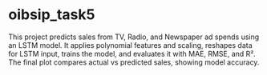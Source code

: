 # oibsip_task5
This project predicts sales from TV, Radio, and Newspaper ad spends using an LSTM model. It applies polynomial features and scaling, reshapes data for LSTM input, trains the model, and evaluates it with MAE, RMSE, and R². The final plot compares actual vs predicted sales, showing model accuracy.
